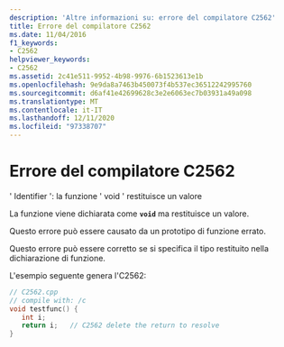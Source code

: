 ```yaml
---
description: 'Altre informazioni su: errore del compilatore C2562'
title: Errore del compilatore C2562
ms.date: 11/04/2016
f1_keywords:
- C2562
helpviewer_keywords:
- C2562
ms.assetid: 2c41e511-9952-4b98-9976-6b1523613e1b
ms.openlocfilehash: 9e9da8a7463b450073f4b537ec36512242995760
ms.sourcegitcommit: d6af41e42699628c3e2e6063ec7b03931a49a098
ms.translationtype: MT
ms.contentlocale: it-IT
ms.lasthandoff: 12/11/2020
ms.locfileid: "97338707"
---
```

# <a name="compiler-error-c2562"></a>Errore del compilatore C2562

' Identifier ': la funzione ' void ' restituisce un valore

La funzione viene dichiarata come **`void`** ma restituisce un valore.

Questo errore può essere causato da un prototipo di funzione errato.

Questo errore può essere corretto se si specifica il tipo restituito nella dichiarazione di funzione.

L'esempio seguente genera l'C2562:

```cpp
// C2562.cpp
// compile with: /c
void testfunc() {
   int i;
   return i;   // C2562 delete the return to resolve
}
```
